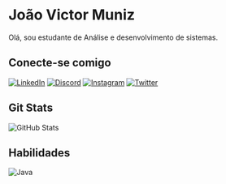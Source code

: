# João Victor Muniz

Olá, sou estudante de Análise e desenvolvimento de sistemas.

## Conecte-se comigo



[![LinkedIn](https://img.shields.io/badge/LinkedIn-000?style=for-the-badge&logo=linkedin&logoColor=0E76A8)](https://www.linkedin.com/in/Jvsm/)
[![Discord](https://img.shields.io/badge/Discord-000?style=for-the-badge&logo=discord)](https://www.discord.com/in/vtn_dll/)
[![Instagram](https://img.shields.io/badge/Instagram-000?style=for-the-badge&logo=instagram)](https://www.instagram.com/joao.victor.muniz/)
[![Twitter](https://img.shields.io/badge/Twitter-000?style=for-the-badge&logo=twitter)](https://twitter.com/eovitinhoo_)


## Git Stats

![GitHub Stats](https://github-readme-stats.vercel.app/api?username=Joao-Victor-Muniz&theme=transparent&bg_color=000&border_color=30A3DC&show_icons=true&icon_color=32cd32DC&title_color=32cd32&text_color=FFF)

## Habilidades

![Java](https://img.shields.io/badge/Java-000?style=for-the-badge&logo=java)
